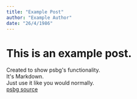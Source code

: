 ```yaml
---
title: "Example Post"
author: "Example Author"
date: "26/4/1986"
---
```


# This is an example post.
Created to show psbg's functionality.  
It's Markdown.  
Just use it like you would normally.  
[psbg source](https://github.com/wompscode/psbg)